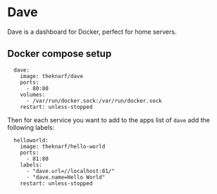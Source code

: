 # Dave

Dave is a dashboard for Docker, perfect for home servers.

## Docker compose setup

```
  dave:
    image: theknarf/dave
    ports:
      - 80:80
    volumes:
      - /var/run/docker.sock:/var/run/docker.sock
    restart: unless-stopped
```

Then for each service you want to add to the apps list of `dave` add the following labels:

```
  helloworld:
    image: theknarf/hello-world
    ports:
      - 81:80
    labels:
      - "dave.url=//localhost:81/"
      - "dave.name=Hello World"
    restart: unless-stopped
```
